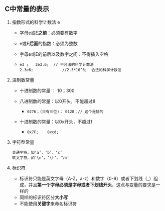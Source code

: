 ## C中常量的表示

1. 指数形式的科学计数法 e

   + 字母e或E**之前**：必须要有数字

   + e或E**后面**的指数：必须为整数

   + 字母e或E的前后以及数字之间：不得插入空格

   + ```
     e3	;	2e3.6;	// 不合法的科学计数法
     2.3e6;				//2.3*10^6;	 合法的科学计数法
     ```

2. 进制数常量

   + 十进制数的常量 ： 10；300

   + 八进制数的常量：以0开头，不能超过8

     + ```
       0276；(只有三位)；	0128；// 这个是错的
       ```

   + 十进制数的常量：以0x开头，不超过f

     + ```
       0x7F;	0xcd;
       ```

3. 字符型常量

   ```
   普通字符，如‘a’，‘b’，‘c’
   转义字符，如‘\n’，‘\t’，‘\b’
   ```

4. 标识符

   + 标识符只能是英文字母（A-Z，a-z）和数字（0-9）或者下划线（_）组成，并且**第一个字母必须是字母或者下划线开头**，这点与变量的要求是一样的
   + 同样的标识符区分**大小写**
   + 不能使用**关键字**来命名标识符